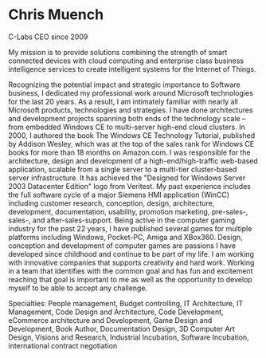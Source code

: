 # Chris Muench

C-Labs CEO since 2009

My mission is to provide solutions combining the strength of smart connected devices with cloud computing and enterprise class business intelligence services to create intelligent systems for the Internet of Things.

Recognizing the potential impact and strategic importance to Software business, I dedicated my professional work around Microsoft technologies for the last 20 years. As a result, I am intimately familiar with nearly all Microsoft products, technologies and strategies.
I have done architectures and development projects spanning both ends of the technology scale – from embedded Windows CE to multi-server high-end cloud clusters.
In 2000, I authored the book The Windows CE Technology Tutorial, published by Addison Wesley, which was at the top of the sales rank for Windows CE books for more than 18 months on Amazon.com.
I was responsible for the architecture, design and development of a high-end/high-traffic web-based application, scalable from a single server to a multi-tier cluster-based server infrastructure. It has achieved the "Designed for Windows Server 2003 Datacenter Edition" logo from Veritest.
My past experience includes the full software cycle of a major Siemens HMI application (WinCC) including customer research, conception, design, architecture, development, documentation, usability, promotion marketing, pre-sales-, sales-, and after-sales-support.
Being active in the computer gaming industry for the past 22 years, I have published several games for multiple platforms including Windows, Pocket-PC, Amiga and XBox360. Design, conception and development of computer games are passions I have developed since childhood and continue to be part of my life.
I am working with innovative companies that supports creativity and hard work. Working in a team that identifies with the common goal and has fun and excitement reaching that goal is important to me as well as the opportunity to develop myself to be able to accept any challenge.

Specialties: People management, Budget controlling, IT Architecture, IT Management, Code Design and Architecture, Code Development, eCommerce architecture and Development, Game Design and Development, Book Author, Documentation Design, 3D Computer Art Design, Visions and Research, Industrial Incubation, Software Incubation, international contract negotiation 